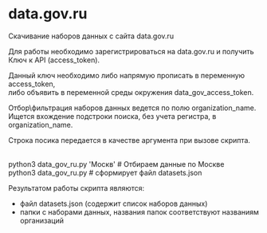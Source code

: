 # data.gov.ru
Скачивание наборов данных с сайта data.gov.ru

Для работы необходимо зарегистрироваться на data.gov.ru и получить Ключ к API (access_token).<br/>

Данный ключ необходимо либо напрямую прописать в переменную access_token, <br/>
либо объявить в переменной среды окружения data_gov_access_token.

Отбор\фильтрация наборов данных ведется по полю organization_name. <br/>
Ищется вхождение подстроки поиска, без учета регистра, в organization_name.

Строка посика передается в качестве аргумента при вызове скрипта.<br/><br/>

python3 data_gov_ru.py 'Москв'    # Отбираем данные по Москве<br/>
python3 data_gov_ru.py            # сформирует файл datasets.json<br/>


Результатом работы скрипта являются:
 - файл datasets.json (содержит список наборов данных)
 - папки с наборами данных, названия папок соответствуют названиям организаций
